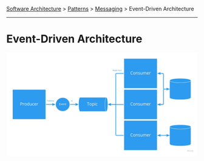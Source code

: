 [Software Architecture](../../..) > [Patterns](../..) > [Messaging](..) > Event-Driven Architecture

---

# Event-Driven Architecture

![Event-driven architecture](event-driven-architecture.jpg)

